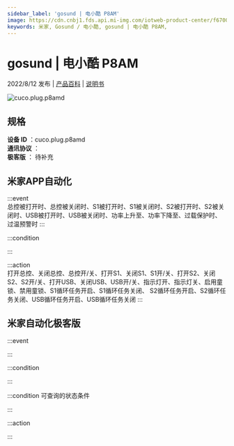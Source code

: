 ```yaml
---
sidebar_label: 'gosund | 电小酷 P8AM'
image: https://cdn.cnbj1.fds.api.mi-img.com/iotweb-product-center/f6700dd0da07be0ee9309cd3a2dcd8ea_1658110569168.png?GalaxyAccessKeyId=AKVGLQWBOVIRQ3XLEW&Expires=9223372036854775807&Signature=f2ni+/LET/Sj4+Zlw4kcPH9qEmI=
keywords: 米家, Gosund / 电小酷, gosund | 电小酷 P8AM, 
---
```

# gosund | 电小酷 P8AM

2022/8/12 发布 | [产品百科](https://home.mi.com/webapp/content/baike/product/index.html?model=cuco.plug.p8amd/) | [说明书](https://home.mi.com/views/introduction.html?model=cuco.plug.p8amd&region=cn)

![cuco.plug.p8amd](https://cdn.cnbj1.fds.api.mi-img.com/iotweb-product-center/f6700dd0da07be0ee9309cd3a2dcd8ea_1658110569168.png?GalaxyAccessKeyId=AKVGLQWBOVIRQ3XLEW&Expires=9223372036854775807&Signature=f2ni+/LET/Sj4+Zlw4kcPH9qEmI=)

## 规格  
> 
**设备 ID** ：cuco.plug.p8amd  
**通讯协议** ：  
**极客版**  ： 待补充 


## 米家APP自动化  

:::event  
总控被打开时、总控被关闭时、S1被打开时、S1被关闭时、S2被打开时、S2被关闭时、USB被打开时、USB被关闭时、功率上升至、功率下降至、过载保护时、过温预警时
:::

:::condition  

:::

:::action   
打开总控、关闭总控、总控开/关、打开S1、关闭S1、S1开/关、打开S2、关闭S2、S2开/关、打开USB、关闭USB、USB开/关、指示灯开、指示灯关、启用童锁、禁用童锁、S1循环任务开启、S1循环任务关闭、 S2循环任务开启、S2循环任务关闭、USB循环任务开启、USB循环任务关闭
:::

## 米家自动化极客版  

:::event  

:::

:::condition  

:::

:::condition 可查询的状态条件  

:::

:::action  

:::

        
